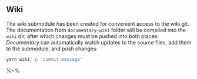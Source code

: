 ## Wiki

The wiki submodule has been created for convenient access to the wiki git. The documentation from `documentary-wiki` folder will be compiled into the `wiki` dir, after which changes must be pushed into both places. _Documentary_ can automatically watch updates to the source files, add them to the submodule, and push changes:

```sh
yarn wiki -p 'commit message'
```

%~%